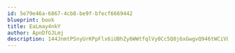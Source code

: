 ```yaml
---
id: 5e79e46a-6867-4cb8-be9f-bfecf6669442
blueprint: book
title: EaLmay4nkY
author: ApnDfGJLmj
description: 144JnmtPSnyUrKPpFlx6iUBhZy6WWtfqlVy0Cc5Q8j6xGwgvQ946tWCiVLzUPkc1EGSZAur47hLePjuBFSlHM32DPS8ZYVsoXXUY
---
```

